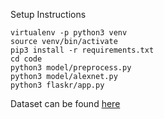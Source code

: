 Setup Instructions
```
virtualenv -p python3 venv
source venv/bin/activate
pip3 install -r requirements.txt
cd code
python3 model/preprocess.py
python3 model/alexnet.py
python3 flaskr/app.py
```
Dataset can be found [here](https://drive.google.com/file/d/1DVy0LyUUfJciyo7BUFm1sHKSRdTVJgjF/view)